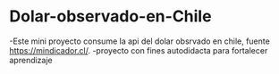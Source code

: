 # Dolar-observado-en-Chile
-Este mini proyecto consume la api del dolar obsrvado en chile, fuente https://mindicador.cl/.
-proyecto con fines autodidacta para fortalecer aprendizaje

